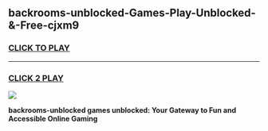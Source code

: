 
## backrooms-unblocked-Games-Play-Unblocked-&-Free-cjxm9
<h3>
<a href="https://premium76.site?title=backrooms-unblocked&ref=24A">CLICK TO PLAY</a></h3>
<hr>

<h3>
<a href="https://premium76.site?title=backrooms-unblocked&ref=24A">CLICK 2 PLAY</a>
  
</h3>

<a href="https://premium76.site?title=backrooms-unblocked&ref=24A"><img src="https://clearcache.store/games.png"></a>


**backrooms-unblocked games unblocked: Your Gateway to Fun and Accessible Online Gaming**
